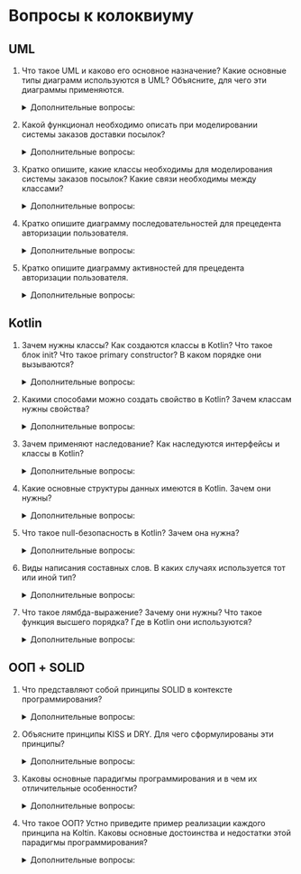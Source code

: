 # Вопросы к колоквиуму

## UML

1. Что такое UML и каково его основное назначение? Какие основные типы диаграмм используются в UML? Объясните, для чего эти диаграммы применяются.

    <details>
    <summary>Дополнительные вопросы:</summary>

    * Назовите виды структурных диаграмм в UML.
    * Назовите виды поведенческих диаграмм в UML.
    * Для чего предназначена диаграмма размещения (развертывания)?
    * Какая диаграмма в UML используется для описания физических компонентов их распределения и взаимосвязи?
    * Какой вид диаграмм можно использовать для того, чтобы отобразить взаимодействие между объектами во времени, в том числе, чтобы показать временные особенности передачи и приема сообщений между объектами?
    * Какая диаграмма лучше всего подойдет чтобы наглядно показать изменение стадий жизненного цикла для объектов одного класса с ветвлениями и логическими условиями?
    * Каким значком изображается квантор видимости "пакетный" (package) на диаграмме классов? (\#, \-, \+, __~__)
    * Что из перечисленного не является частным случаем отношения ассоциации? (агрегирование, композиция, __обобщение__)
    * Как расшифровывается UML?

    </details>

2. Какой функционал необходимо описать при моделировании системы заказов доставки посылок?

    <details>
    <summary>Дополнительные вопросы:</summary>

    * Назовите и приведите условные обозначения основных элементов диаграмм прецедентов.
    * Перечислите виды отношений между элементами диаграммы прецедентов и приведите примеры их использования.
    * Поясните взаимосвязь описания прецедентов и проектирования интерфейса пользователя.
    * Что собой представляет актор на диаграмме прецедентов?

    </details>

3. Кратко опишите, какие классы необходимы для моделирования системы заказов посылок? Какие связи необходимы между классами?

    <details>
    <summary>Дополнительные вопросы:</summary>

    * Дайте определение класса и его свойств (атрибутов и операций). 		
    * Дайте определение отношения обобщения между классами.
    * Дайте определение отношения ассоциации между классами и перечислите его основные характеристики. 

    </details>

4. Кратко опишите диаграмму последовательностей для прецедента авторизации пользователя.

    <details>
    <summary>Дополнительные вопросы:</summary>

    * Перечислите виды диаграмм поведения в языке UML, поясните их основные отличия.
    * Назовите и приведите условные обозначения основных элементов диаграмм последовательностей.
    * Поясните связь диаграмм с моделью прецедентов.
    * Как показывается время на диаграмме последовательностей?

    </details>

5. Кратко опишите диаграмму активностей для прецедента авторизации пользователя.

    <details>
    <summary>Дополнительные вопросы:</summary>

    * Чем диаграмма состояний отличается от диаграммы действий?
    * Дайте определение понятий «действие» и «деятельность», назовите их основные отличия.
    * Допускается ли на диаграмме состояний изображение нескольких переходов, выходящих из начального состояния?
    * Какой математический аппарат лежит в основе диаграмм состояний?
    * Что такое дорожка (swimlane) на UML-диаграмме?

    </details>

## Kotlin

1. Зачем нужны классы? Как создаются классы в Kotlin? Что такое блок init? Что такое primary constructor? В каком порядке они вызываются?

    <details>
    <summary>Дополнительные вопросы:</summary>

    * В каком порядке вызываются блоки init?
    * А как происходит инициализация у отнаследованных классов?
    * Чем вложенный класс отличается от внутреннего?
    * А как происходит инициализация у вложенных и внутренних классов?
    * Что такое data class? Для чего он нужен?
    * Может ли data class иметь secondary ctor?

    </details>

2. Какими способами можно создать свойство в Kotlin? Зачем классам нужны свойства?

    <details>
    <summary>Дополнительные вопросы:</summary>

    * Для чего нужен модификатор lateinit?
    * Зачем нужны геттеры и сеттеры?
    * Где мы можем определять константы?
    * Что значит `to` в это коде `val test = 33 to 42`? (инфиксная функция для создания Pair(33, 42))

    </details>

3. Зачем применяют наследование? Как наследуются интерфейсы и классы в Kotlin?

    <details>
    <summary>Дополнительные вопросы:</summary>

    * Какой класс является родительским для всех классов в котлине?
    * Можем ли мы запретить наследование переопределенной функции?
    * Разрешено ли множественное наследование в котлине?
    * Можем ли мы разрешить конфликты между интерфейсами?
    * Можем ли мы инициализировать свойства в интерфейсе? А написать реализацию функции?
    * Чем отличается абстрактный класс от интерфейса в котлине?

    </details>

4. Какие основные структуры данных имеются в Kotlin. Зачем они нужны?

    <details>
    <summary>Дополнительные вопросы:</summary>

    * Какая стандартная коллекция не является имплементацией Collection?
    * Чем лист отличается от массива? Наследуется ли массив от Iterable?
    * Что такое хэш? Что такое хэш-функция?
    * Как работает хэшсет под капотом? Отличается ли реализация хэшсета от хэшмапы? (на самом деле не уверен что в котлине оно работает как в джаве)
    * Чем отличаются Sequence от Collection? (IQueryable от IEnumerable)
    * Что выведет следующий код? (будет ошибка компиляции, так как List не имеет метода add)
        ```kt
        val list : List<Int> = listOf(1, 2, 3)
        list.add(4)
        print(list)
        ```
    * Что выведет следующий код? (true)
        ```kt
        val listA = mutableListOf(1, 2, 3)
        val listB = listA.add(4)
        print(listB)
        ```

    </details>

5. Что такое null-безопасность в Kotlin? Зачем она нужна?

    <details>
    <summary>Дополнительные вопросы:</summary>

    * Какие есть способы получить NPE?
    * Поясните что делает null-forgiving оператор `!!`.
    * Поясните что делает not-null оператор `!!.`.
    * Поясните что делает null-coalescing/elvis оператор `?:`.
    * Поясните что делает null-propagation оператор `.?`.
    * Как можно осуществить null-safety приведение типов? (as?)

    </details>

6. Виды написания составных слов. В каких случаях используется тот или иной тип?

    <details>
    <summary>Дополнительные вопросы:</summary>

    * Отгадайте язык по коду (brainfuck)
        ```
        >+++++++++[<++++++++>-]<.>+++++++[<++++>-]<+.+++++++..+++.>>>++++++++[<++++>-]
        <.>>>++++++++++[<+++++++++>-]<---.<<<<.+++.------.--------.>>+.>++++++++++.
        ```
    * flatcase, snake_case, camelCase, kebab-case, PascalCase, SCREAMING_CASE
    * Под какой лицензией доступен Котлин? (MIT, GPL, BSD, __Apache__)

    </details>

7. Что такое лямбда-выражение? Зачему они нужны? Что такое функция высшего порядка? Где в Kotlin они используются?

    <details>
    <summary>Дополнительные вопросы:</summary>

    * Чем лямбды отличаются от анонимных функций?
    * Какие есть способы вернуть значение из лямбды?
    * Может ли функциональный тип быть нуллабл?
    * Как вызвать экземпляр функционального типа?
    * Как можно избежать создания объекта функции?
    * Как выглядит trailing lambda?
    * Что означает символ `_` в контексте лямбды? Где еще мы можем его использовать?
    * Что делает код `foo()()`?

    </details>


## ООП + SOLID

1. Что представляют собой принципы SOLID в контексте программирования?

    <details>
    <summary>Дополнительные вопросы:</summary>
    
    * В чем суть принципа единственной ответственности? Приведите пример реализации данного принципа.
    * С какими принципами из GRASP коррелирует SRP.
    * Какая связь существует между принципами SRP и KISS.
    * Поясните связь между SPR и принципом бритвы Оккама.
    * В чем суть принципа открытости/закрытости? Приведите пример реализации данного принципа.
    * Чем отличается ОСР по Майеру от полиморфного ОСР?
    * В чем суть принципа подстановки Барбары Лисков? Приведите пример реализации данного принципа.
    * Проясните связь между LSP и наследованием.
    * Проясните связь между LSP и полиморфизмом.
    * В чем суть принципа разделения интерфейса? Приведите пример реализации данного принципа.
    * Как ISP соотносится с LSP?
    * В чем суть принципа инверсии зависимостей? Приведите пример реализации данного принципа.
    * Что такое модули верхних и нижних уровней?
    * Чем инверсия зависимостей (DIP) отличается от инверсии управления (IoC)? (они не связаны)
    * Кем были сформулированы принципы SOLID? (Мартин Фаулер, Эрик Эванс, __Роберт Мартин__, Дональд Кнут)

    </details>

2. Объясните принципы KISS и DRY. Для чего сформулированы эти принципы?

    <details>
    <summary>Дополнительные вопросы:</summary>

    * Объясните принцип YAGNI.
    * Объясните принцип BDUF (Big Design Up Front).
    * Объясните принцип APO (Avoid Premature Optimization).
    * Объясните принцип бритвы Оккама в контексте программирования.

    </details>

3. Каковы основные парадигмы программирования и в чем их отличительные особенности?

    <details>
    <summary>Дополнительные вопросы:</summary>

    * Какие парадигмы используются в котлине?
    * Приведите примеры языков использующих различные парадигмы.

    </details>

4. Что такое ООП? Устно приведите пример реализации каждого принципа на Koltin. Каковы основные достоинства и недостатки этой парадигмы программирования?

    <details>
    <summary>Дополнительные вопросы:</summary>

    * Всегда ли инкапсуляция подразумевает сокрытие?
    * Какие существуют виды полиморфизма? В чем разница?
    * Что такое класс? А что такое объект?

    </details>

